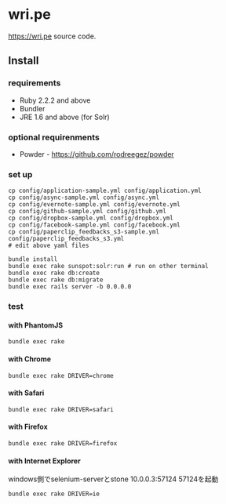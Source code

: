 # wri.pe

https://wri.pe source code.

## Install

### requirements

- Ruby 2.2.2 and above
- Bundler
- JRE 1.6 and above (for Solr)

### optional requirenments

- Powder - https://github.com/rodreegez/powder

### set up

```
cp config/application-sample.yml config/application.yml
cp config/async-sample.yml config/async.yml
cp config/evernote-sample.yml config/evernote.yml
cp config/github-sample.yml config/github.yml
cp config/dropbox-sample.yml config/dropbox.yml
cp config/facebook-sample.yml config/facebook.yml
cp config/paperclip_feedbacks_s3-sample.yml config/paperclip_feedbacks_s3.yml
# edit above yaml files

bundle install
bundle exec rake sunspot:solr:run # run on other terminal
bundle exec rake db:create
bundle exec rake db:migrate
bundle exec rails server -b 0.0.0.0
```


### test

#### with PhantomJS

```
bundle exec rake
```

#### with Chrome

```
bundle exec rake DRIVER=chrome
```

#### with Safari

```
bundle exec rake DRIVER=safari
```

#### with Firefox

```
bundle exec rake DRIVER=firefox
```

#### with Internet Explorer

windows側でselenium-serverとstone 10.0.0.3:57124 57124を起動

```
bundle exec rake DRIVER=ie
```
